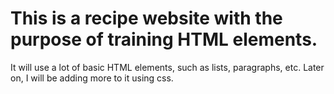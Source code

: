 # This is a recipe website with the purpose of training HTML elements.
It will use a lot of basic HTML elements, such as lists, paragraphs, etc.
Later on, I will be adding more to it using css.